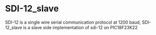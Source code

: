 # SDI-12_slave
SDI-12 is a single wire serial communication protocol at 1200 baud, 
SDI-12_slave is a slave side implementation of sdi-12 on PIC18F23K22
